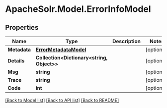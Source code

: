 # ApacheSolr.Model.ErrorInfoModel

## Properties

Name | Type | Description | Notes
------------ | ------------- | ------------- | -------------
**Metadata** | [**ErrorMetadataModel**](ErrorMetadataModel.md) |  | [optional] 
**Details** | **Collection&lt;Dictionary&lt;string, Object&gt;&gt;** |  | [optional] 
**Msg** | **string** |  | [optional] 
**Trace** | **string** |  | [optional] 
**Code** | **int** |  | [optional] 

[[Back to Model list]](../README.md#documentation-for-models) [[Back to API list]](../README.md#documentation-for-api-endpoints) [[Back to README]](../README.md)

